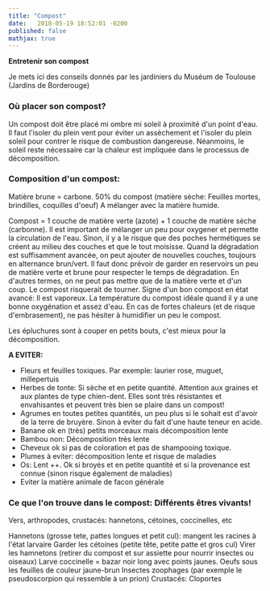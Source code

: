```yaml
---
title: "Compost"
date:   2018-05-19 18:52:01 -0200
published: false
mathjax: true
---
```


<strong> Entretenir son compost </strong>

Je mets ici des conseils donnés par les jardiniers du Muséum de Toulouse (Jardins de Borderouge)

### Où placer son compost? <br>
Un compost doit être placé mi ombre mi soleil à proximité d'un point d'eau. Il faut l'isoler du plein vent pour éviter un assèchement et l'isoler du plein soleil pour contrer le risque de combustion dangereuse. 
Néanmoins, le soleil reste nécessaire car la chaleur est impliquée dans le processus de décomposition.

### Composition d'un compost: <br>
Matière brune = carbone. 50% du compost (matière sèche: Feuilles mortes, brindilles, coquilles d'oeuf)
A mélanger avec la matière humide.

Compost = 1 couche de matière verte (azote) + 1 couche de matière sèche (carbonne). 
Il est important de mélanger un peu pour oxygener et permette la circulation de l'eau. Sinon, il y a le risque que des poches hermétiques se créent au milieu des couches et que le tout moisisse.
Quand la dégradation est suffisamment avancée, on peut ajouter de nouvelles couches, toujours en alternance brun/vert.
Il faut donc prévoir de garder en reservoirs un peu de matière verte et brune pour respecter le temps de dégradation. En d'autres termes, on ne peut pas mettre que de la matière verte et d'un coup. Le compost risquerait de tourner.
Signe d'un bon compost en état avancé: Il est vaporeux.
La température du compost idéale quand il y a une bonne oxygénation et assez d'eau. En cas de fortes chaleurs (et de risque d'embrasement), ne pas hésiter à humidifier un peu le compost.

Les épluchures sont à couper en petits bouts, c'est mieux pour la décomposition.

<strong> A EVITER: </strong>
- Fleurs et feuilles toxiques. Par exemple: laurier rose, muguet, millepertuis
- Herbes de tonte: Si sèche et en petite quantité. Attention aux graines et aux plantes de type chien-dent. Elles sont très résistantes et envahisantes
 et peuvent très bien se plaire dans un compost!
- Agrumes en toutes petites quantités, un peu plus si le sohait est d'avoir de la terre de bruyère. Sinon à eviter du fait d'une haute teneur en acide.
- Banane ok en (très) petits morceaux mais décomposition lente
- Bambou non: Décomposition très lente
- Cheveux ok si pas de coloration et pas de shampooing toxique. 
- Plumes à eviter: décomposition lente et risque de maladies
- Os: Lent ++. Ok si broyés et en petite quantité et si la provenance est connue (sinon risque également de maladies)
- Eviter la matière animale de facon générale


### Ce que l'on trouve dans le compost: Différents êtres vivants! 

Vers, arthropodes, crustacés: hannetons, cétoines, coccinelles, etc

Hannetons (grosse tete, pattes longues et petit cul): mangent les racines à l'état larvaire
Garder les cétoines (petite tête, petite patte et gros cul)
Virer les hamnetons (retirer du compost et sur assiette pour nourrir insectes ou oiseaux)
Larve coccinelle = bazar noir long avec points jaunes. Oeufs sous les feuilles de couleur jaune-brun
Insectes zoophages (par exemple le pseudoscorpion qui ressemble à un prion)
Crustacés: Cloportes
